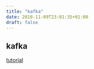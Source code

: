 ```yaml
---
title: "kafka"
date: 2018-11-09T23:01:35+01:00
draft: false
---
```


## kafka

[tutorial](https://kafka.apache.org/quickstart)
